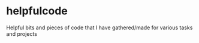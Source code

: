 # helpfulcode
Helpful bits and pieces of code that I have gathered/made for various tasks and projects

